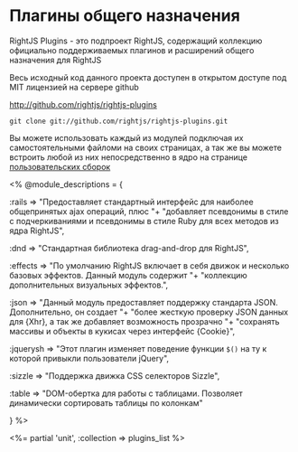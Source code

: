 # Плагины общего назначения

RightJS Plugins - это подпроект RightJS, содержащий коллекцию официально поддерживаемых
плагинов и расширений общего назначения для RightJS

Весь исходный код данного проекта доступен в открытом доступе под MIT лицензией на
сервере github

<http://github.com/rightjs/rightjs-plugins>

`git clone git://github.com/rightjs/rightjs-plugins.git`

Вы можете использовать каждый из модулей подключая их самостоятельными файломи на своих
страницах, а так же вы можете встроить любой из них непосредственно в ядро на странице
[пользовательских сборок](<%= builds_path %>)

<%
@module_descriptions = {

  :rails    => "Предоставляет стандартный интерфейс для наиболее общепринятых ajax операций, плюс "+
               "добавляет псевдонимы в стиле с подчеркиваниями и псевдонимы в стиле Ruby для всех методов из ядра RightJS",

  :dnd      => "Стандартная библиотека drag-and-drop для RightJS",

  :effects  => "По умолчанию RightJS включает в себя движок и несколько базовых эффектов. Данный модуль содержит "+
                "коллекцию дополнительных визуальных эффектов.",

  :json     => "Данный модуль предоставляет поддержку стандарта JSON. Дополнительно, он создает "+
               "более жесткую проверку JSON данных для {Xhr}, а так же добавляет возможность прозрачно "+
               "сохранять массивы и объекты в кукисах через интерфейс {Cookie}",

  :jquerysh => "Этот плагин изменяет поведение функции `$()` на ту к которой привыкли пользователи jQuery",

  :sizzle   => "Поддержка движка CSS селекторов Sizzle",

  :table    => "DOM-обертка для работы с таблицами. Позволяет динамически сортировать таблицы по колонкам"

}
%>

<%= partial 'unit', :collection => plugins_list %>

